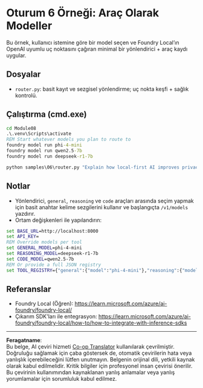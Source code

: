 <!--
CO_OP_TRANSLATOR_METADATA:
{
  "original_hash": "7f0c6af41a1ae2c5a770c8170da8bd6e",
  "translation_date": "2025-10-01T00:21:28+00:00",
  "source_file": "Module08/samples/06/README.md",
  "language_code": "tr"
}
-->
# Oturum 6 Örneği: Araç Olarak Modeller

Bu örnek, kullanıcı istemine göre bir model seçen ve Foundry Local’ın OpenAI uyumlu uç noktasını çağıran minimal bir yönlendirici + araç kaydı uygular.

## Dosyalar
- `router.py`: basit kayıt ve sezgisel yönlendirme; uç nokta keşfi + sağlık kontrolü.

## Çalıştırma (cmd.exe)
```cmd
cd Module08
.\.venv\Scripts\activate
REM Start whatever models you plan to route to
foundry model run phi-4-mini
foundry model run qwen2.5-7b
foundry model run deepseek-r1-7b

python samples\06\router.py "Explain how local-first AI improves privacy in two sentences."
```

## Notlar
- Yönlendirici, `general`, `reasoning` ve `code` araçları arasında seçim yapmak için basit anahtar kelime sezgilerini kullanır ve başlangıçta `/v1/models` yazdırır.
- Ortam değişkenleri ile yapılandırın:
```cmd
set BASE_URL=http://localhost:8000
set API_KEY=
REM Override models per tool
set GENERAL_MODEL=phi-4-mini
set REASONING_MODEL=deepseek-r1-7b
set CODE_MODEL=qwen2.5-7b
REM Or provide a full JSON registry
set TOOL_REGISTRY={"general":{"model":"phi-4-mini"},"reasoning":{"model":"deepseek-r1-7b"},"code":{"model":"qwen2.5-7b"}}
```

## Referanslar
- Foundry Local (Öğren): https://learn.microsoft.com/azure/ai-foundry/foundry-local/
- Çıkarım SDK'ları ile entegrasyon: https://learn.microsoft.com/azure/ai-foundry/foundry-local/how-to/how-to-integrate-with-inference-sdks

---

**Feragatname**:  
Bu belge, AI çeviri hizmeti [Co-op Translator](https://github.com/Azure/co-op-translator) kullanılarak çevrilmiştir. Doğruluğu sağlamak için çaba göstersek de, otomatik çevirilerin hata veya yanlışlık içerebileceğini lütfen unutmayın. Belgenin orijinal dili, yetkili kaynak olarak kabul edilmelidir. Kritik bilgiler için profesyonel insan çevirisi önerilir. Bu çevirinin kullanımından kaynaklanan yanlış anlamalar veya yanlış yorumlamalar için sorumluluk kabul edilmez.